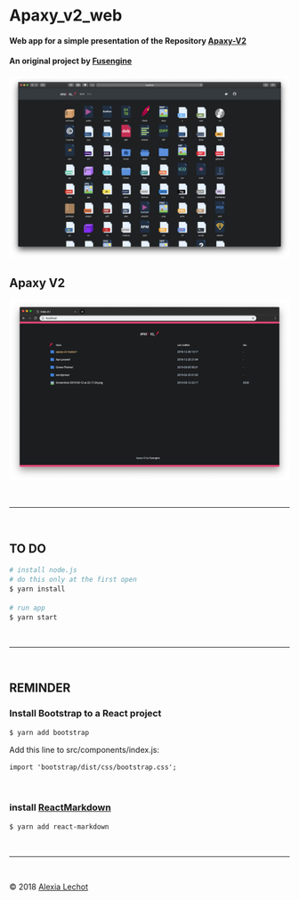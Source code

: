 # Apaxy_v2_web

#### Web app for a simple presentation of the Repository [Apaxy-V2](https://github.com/fusengine/apaxy-v2) 
#### An original project by [Fusengine](https://fusengine.ch)

![Screenshot](apaxyApp/src/images/screenshot/ScreenshotApaxyWeb.png)

## Apaxy V2
![Screenshot](apaxyApp/src/images/screenshot/ScreenshotApaxy.png)

<br><hr><br>

## TO DO
```sh
# install node.js 
# do this only at the first open
$ yarn install 

# run app
$ yarn start 
```
<br><hr><br>

## REMINDER
### Install Bootstrap to a React project

```sh
$ yarn add bootstrap 
```

Add this line to src/components/index.js:
```html
import 'bootstrap/dist/css/bootstrap.css';
```
<br>

### install [ReactMarkdown](https://github.com/rexxars/react-markdown)
```sh
$ yarn add react-markdown
```
<br><hr><br>

&copy; 2018 [Alexia Lechot](https://uxmilk.co)

